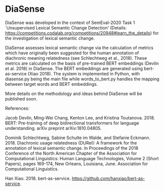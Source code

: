 # DiaSense
 
DiaSense was developed in the context of SemEval-2020 Task 1 `Unsupervised Lexical Semantic Change Detection' (Details: https://competitions.codalab.org/competitions/20948#learn_the_details) for the investigation of lexical semantic change.   

DiaSense assesses lexical semantic change via the calculation of metrics which have originally been suggested for the human annotation of diachronic meaning relatedness (see Schlechtweg et al., 2018). These metrics are calculated on the basis of pre-trained BERT embeddings (Devlin et al. 2018) in DiaSense. The BERT embeddings are generated using bert-as-service (Xiao 2018). The system is implemented in Python, with diasense.py being the main file while words_to_bert.py handles the mapping between target words and BERT embeddings.

More details on the methodology and ideas behind DiaSense will be published soon.



References:

Jacob Devlin, Ming-Wei Chang, Kenton Lee, and Kristina Toutanova. 2018. BERT: Pre-training of deep bidirectional transformers for language understanding. arXiv preprint arXiv:1810.04805.

Dominik Schlechtweg, Sabine Schulte im Walde, and Stefanie Eckmann. 2018. Diachronic usage relatedness (DURel): A framework for the annotation of lexical semantic change. In Proceedings of the 2018 Conference of the North American Chapter of the Association for Computational Linguistics: Human Language Technologies, Volume 2 (Short Papers), pages 169-174, New Orleans, Louisiana, June. Association for Computational Linguistics.

Han Xiao. 2018. bert-as-service. https://github.com/hanxiao/bert-as-service.
